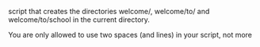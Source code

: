  script that creates the directories welcome/, welcome/to/ and welcome/to/school in the current directory.

You are only allowed to use two spaces (and lines) in your script, not more

